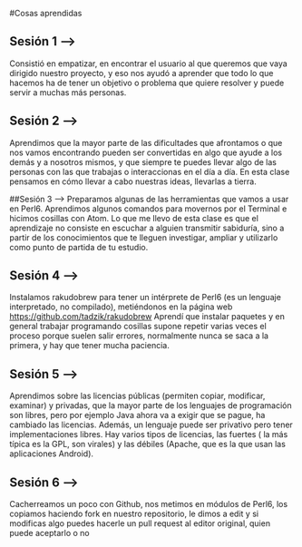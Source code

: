 #Cosas aprendidas

## Sesión 1 -->
Consistió en empatizar, en encontrar el usuario al que queremos que vaya dirigido nuestro proyecto, y eso nos ayudó a aprender que todo lo que hacemos ha de tener un objetivo o problema que quiere resolver y puede servir a muchas más personas.

## Sesión 2 --> 
Aprendimos que la mayor parte de las dificultades que afrontamos o que nos vamos encontrando pueden ser convertidas en algo que ayude a los demás y a nosotros mismos, y que siempre te puedes llevar algo de las personas con las que trabajas o interaccionas en el día a día. En esta clase pensamos en cómo llevar a cabo nuestras ideas, llevarlas a tierra.

##Sesión 3 --> 
Preparamos algunas de las herramientas que vamos a usar en Perl6. Aprendimos algunos comandos para movernos por el Terminal e hicimos cosillas con Atom. Lo que me llevo de esta clase es que el aprendizaje no consiste en escuchar a alguien transmitir sabiduría, sino a partir de los conocimientos que te lleguen investigar, ampliar y utilizarlo como punto de partida de tu estudio.

## Sesión 4 --> 
Instalamos rakudobrew para tener un intérprete de Perl6 (es un lenguaje interpretado, no compilado), metiéndonos en la página web https://github.com/tadzik/rakudobrew Aprendí que instalar paquetes y en general trabajar programando cosillas supone repetir varias veces el proceso porque suelen salir errores, normalmente nunca se saca a la primera, y hay que tener mucha paciencia.

## Sesión 5 --> 
Aprendimos sobre las licencias públicas (permiten copiar, modificar, examinar) y privadas, que la mayor parte de los lenguajes de programación son libres, pero por ejemplo Java ahora va a exigir que se pague, ha cambiado las licencias. Además, un lenguaje puede ser privativo pero tener implementaciones libres. Hay varios tipos de licencias, las fuertes ( la más típica es la GPL, son virales) y las débiles (Apache, que es la que usan las aplicaciones Android). 

## Sesión 6 --> 
Cacherreamos un poco con Github, nos metimos en módulos de Perl6, los copiamos haciendo fork en nuestro repositorio, le dimos a edit y si modificas algo puedes hacerle un pull request al editor original, quien puede aceptarlo o no




















